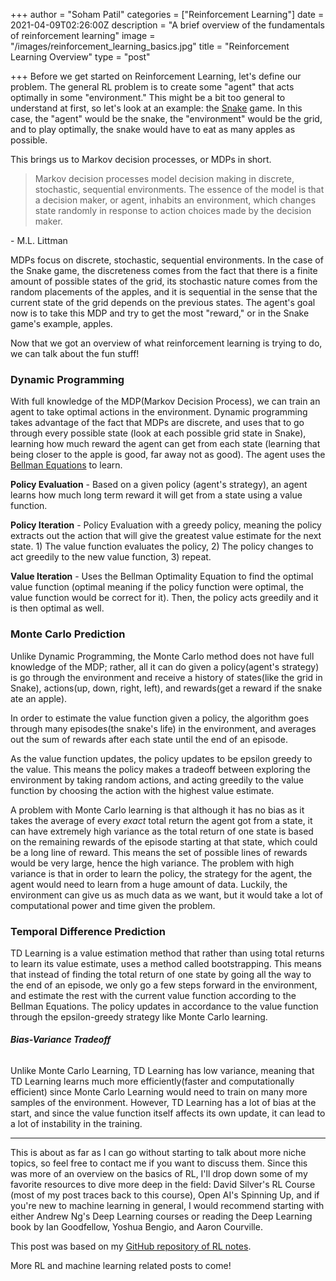 +++
author = "Soham Patil"
categories = ["Reinforcement Learning"]
date = 2021-04-09T02:26:00Z
description = "A brief overview of the fundamentals of reinforcement learning"
image = "/images/reinforcement_learning_basics.jpg"
title = "Reinforcement Learning Overview"
type = "post"

+++
Before we get started on Reinforcement Learning, let's define our problem. The general RL problem is to create some "agent" that acts optimally in some "environment." This might be a bit too general to understand at first, so let's look at an example: the [Snake](https://www.google.com/fbx?fbx=snake_arcade "Snake") game. In this case, the "agent" would be the snake, the "environment" would be the grid, and to play optimally, the snake would have to eat as many apples as possible.

This brings us to Markov decision processes, or MDPs in short.

> Markov decision processes model decision making in discrete, stochastic, sequential environments. The essence of the model is that a decision maker, or agent, inhabits an environment, which changes state randomly in response to action choices made by the decision maker.

\- M.L. Littman

MDPs focus on discrete, stochastic, sequential environments. In the case of the Snake game, the discreteness comes from the fact that there is a finite amount of possible states of the grid, its stochastic nature comes from the random placements of the apples, and it is sequential in the sense that the current state of the grid depends on the previous states. The agent's goal now is to take this MDP and try to get the most "reward," or in the Snake game's example, apples.

Now that we got an overview of what reinforcement learning is trying to do, we can talk about the fun stuff!

### Dynamic Programming

With full knowledge of the MDP(Markov Decision Process), we can train an agent to take optimal actions in the environment. Dynamic programming takes advantage of the fact that MDPs are discrete, and uses that to go through every possible state (look at each possible grid state in Snake), learning how much reward the agent can get from each state (learning that being closer to the apple is good, far away not as good). The agent uses the [Bellman Equations](https://www.youtube.com/watch?v=14BfO5lMiuk "Bellman Equations") to learn.

**Policy Evaluation** - Based on a given policy (agent's strategy), an agent learns how much long term reward it will get from a state using a value function.

**Policy Iteration** - Policy Evaluation with a greedy policy, meaning the policy extracts out the action that will give the greatest value estimate for the next state. 1) The value function evaluates the policy, 2) The policy changes to act greedily to the new value function, 3) repeat.

**Value Iteration** - Uses the Bellman Optimality Equation to find the optimal value function (optimal meaning if the policy function were optimal, the value function would be correct for it). Then, the policy acts greedily and it is then optimal as well.

### Monte Carlo Prediction

Unlike Dynamic Programming, the Monte Carlo method does not have full knowledge of the MDP; rather, all it can do given a policy(agent's strategy) is go through the environment and receive a history of states(like the grid in Snake), actions(up, down, right, left), and rewards(get a reward if the snake ate an apple).

In order to estimate the value function given a policy, the algorithm goes through many episodes(the snake's life) in the environment, and averages out the sum of rewards after each state until the end of an episode.

As the value function updates, the policy updates to be epsilon greedy to the value. This means the policy makes a tradeoff between exploring the environment by taking random actions, and acting greedily to the value function by choosing the action with the highest value estimate.

A problem with Monte Carlo learning is that although it has no bias as it takes the average of every _exact_ total return the agent got from a state, it can have extremely high variance as the total return of one state is based on the remaining rewards of the episode starting at that state, which could be a long line of reward. This means the set of possible lines of rewards would be very large, hence the high variance. The problem with high variance is that in order to learn the policy, the strategy for the agent, the agent would need to learn from a huge amount of data. Luckily, the environment can give us as much data as we want, but it would take a lot of computational power and time given the problem.

### Temporal Difference Prediction

TD Learning is a value estimation method that rather than using total returns to learn its value estimate, uses a method called bootstrapping. This means that instead of finding the total return of one state by going all the way to the end of an episode, we only go a few steps forward in the environment, and estimate the rest with the current value function according to the Bellman Equations. The policy updates in accordance to the value function through the epsilon-greedy strategy like Monte Carlo learning.

###### **Bias-Variance Tradeoff**

Unlike Monte Carlo Learning, TD Learning has low variance, meaning that TD Learning learns much more efficiently(faster and computationally efficient) since Monte Carlo Learning would need to train on many more samples of the environment. However, TD Learning has a lot of bias at the start, and since the value function itself affects its own update, it can lead to a lot of instability in the training.

***

This is about as far as I can go without starting to talk about more niche topics, so feel free to contact me if you want to discuss them. Since this was more of an overview on the basics of RL, I'll drop down some of my favorite resources to dive more deep in the field: David Silver's RL Course (most of my post traces back to this course), Open AI's Spinning Up, and if you're new to machine learning in general, I would recommend starting with either Andrew Ng's Deep Learning courses or reading the Deep Learning book by Ian Goodfellow, Yoshua Bengio, and Aaron Courville.

This post was based on my [GitHub repository of RL notes](https://github.com/soham1053/Learning-Reinforcement-Learning "GitHub repository of RL notes").

More RL and machine learning related posts to come!
